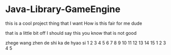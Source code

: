 # Java-Library-GameEngine

this is a cool project thing that I want 
How is this fair for me dude

that is a little bit off I should say this you know that is not good

zhege wang zhen de shi ka de hyao si
1
2
3
4
5
6
7
8
9
10
11
12
13
14
15
1
2
3
4
5
